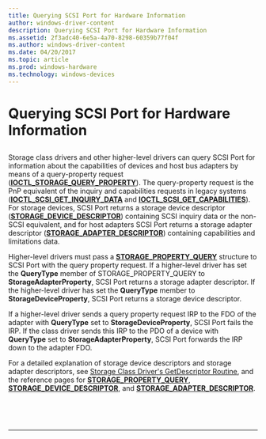 ```yaml
---
title: Querying SCSI Port for Hardware Information
author: windows-driver-content
description: Querying SCSI Port for Hardware Information
ms.assetid: 2f3adc40-6e5a-4a70-8298-60359b77f04f
ms.author: windows-driver-content
ms.date: 04/20/2017
ms.topic: article
ms.prod: windows-hardware
ms.technology: windows-devices
---
```


# Querying SCSI Port for Hardware Information


## <span id="ddk_querying_scsi_port_for_hardware_information_kg"></span><span id="DDK_QUERYING_SCSI_PORT_FOR_HARDWARE_INFORMATION_KG"></span>


Storage class drivers and other higher-level drivers can query SCSI Port for information about the capabilities of devices and host bus adapters by means of a query-property request ([**IOCTL\_STORAGE\_QUERY\_PROPERTY**](https://msdn.microsoft.com/library/windows/hardware/ff560590)). The query-property request is the PnP equivalent of the inquiry and capabilities requests in legacy systems ([**IOCTL\_SCSI\_GET\_INQUIRY\_DATA**](https://msdn.microsoft.com/library/windows/hardware/ff560509) and [**IOCTL\_SCSI\_GET\_CAPABILITIES**](https://msdn.microsoft.com/library/windows/hardware/ff560502)). For storage devices, SCSI Port returns a storage device descriptor ([**STORAGE\_DEVICE\_DESCRIPTOR**](https://msdn.microsoft.com/library/windows/hardware/ff566971)) containing SCSI inquiry data or the non-SCSI equivalent, and for host adapters SCSI Port returns a storage adapter descriptor ([**STORAGE\_ADAPTER\_DESCRIPTOR**](https://msdn.microsoft.com/library/windows/hardware/ff566346)) containing capabilities and limitations data.

Higher-level drivers must pass a [**STORAGE\_PROPERTY\_QUERY**](https://msdn.microsoft.com/library/windows/hardware/ff566997) structure to SCSI Port with the query property request. If a higher-level driver has set the **QueryType** member of STORAGE\_PROPERTY\_QUERY to **StorageAdapterProperty**, SCSI Port returns a storage adapter descriptor. If the higher-level driver has set the **QueryType** member to **StorageDeviceProperty**, SCSI Port returns a storage device descriptor.

If a higher-level driver sends a query property request IRP to the FDO of the adapter with **QueryType** set to **StorageDeviceProperty**, SCSI Port fails the IRP. If the class driver sends this IRP to the PDO of a device with **QueryType** set to **StorageAdapterProperty**, SCSI Port forwards the IRP down to the adapter FDO.

For a detailed explanation of storage device descriptors and storage adapter descriptors, see [Storage Class Driver's GetDescriptor Routine](storage-class-driver-s-getdescriptor-routine.md), and the reference pages for [**STORAGE\_PROPERTY\_QUERY**](https://msdn.microsoft.com/library/windows/hardware/ff566997), [**STORAGE\_DEVICE\_DESCRIPTOR**](https://msdn.microsoft.com/library/windows/hardware/ff566971), and [**STORAGE\_ADAPTER\_DESCRIPTOR**](https://msdn.microsoft.com/library/windows/hardware/ff566346).

 

 


--------------------


